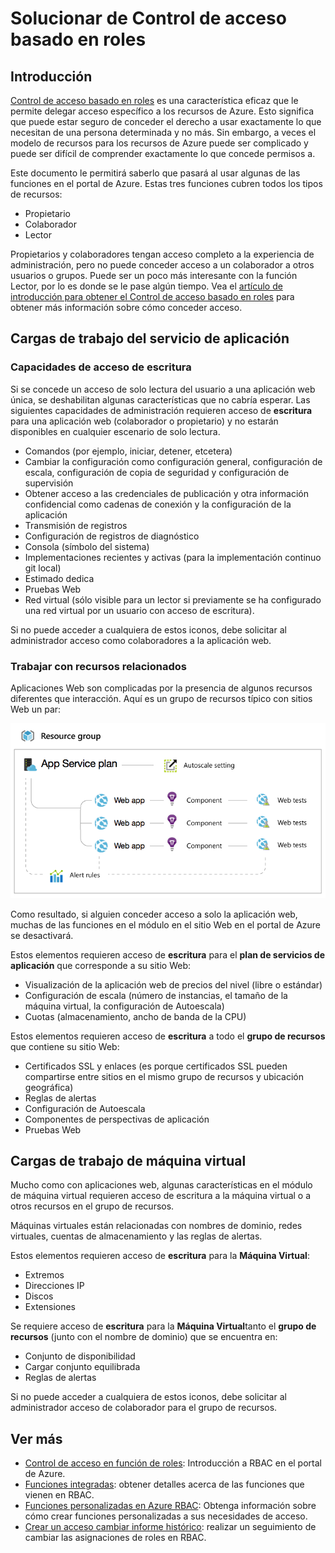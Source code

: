 <properties
    pageTitle="Basado en roles en la solución de problemas de control de acceso | Microsoft Azure"
    description="Obtener ayuda con problemas o preguntas acerca de los recursos de Control de acceso en función de funciones."
    services="azure-portal"
    documentationCenter="na"
    authors="kgremban"
    manager="femila"
    editor=""/>

<tags
    ms.service="active-directory"
    ms.workload="identity"
    ms.tgt_pltfrm="na"
    ms.devlang="na"
    ms.topic="article"
    ms.date="07/12/2016"
    ms.author="kgremban"/>

# <a name="role-based-access-control-troubleshooting"></a>Solucionar de Control de acceso basado en roles

## <a name="introduction"></a>Introducción

[Control de acceso basado en roles](role-based-access-control-configure.md) es una característica eficaz que le permite delegar acceso específico a los recursos de Azure. Esto significa que puede estar seguro de conceder el derecho a usar exactamente lo que necesitan de una persona determinada y no más. Sin embargo, a veces el modelo de recursos para los recursos de Azure puede ser complicado y puede ser difícil de comprender exactamente lo que concede permisos a.

Este documento le permitirá saberlo que pasará al usar algunas de las funciones en el portal de Azure. Estas tres funciones cubren todos los tipos de recursos:

- Propietario  
- Colaborador  
- Lector  

Propietarios y colaboradores tengan acceso completo a la experiencia de administración, pero no puede conceder acceso a un colaborador a otros usuarios o grupos. Puede ser un poco más interesante con la función Lector, por lo es donde se le pase algún tiempo. Vea el [artículo de introducción para obtener el Control de acceso basado en roles](role-based-access-control-configure.md) para obtener más información sobre cómo conceder acceso.

## <a name="app-service-workloads"></a>Cargas de trabajo del servicio de aplicación

### <a name="write-access-capabilities"></a>Capacidades de acceso de escritura

Si se concede un acceso de solo lectura del usuario a una aplicación web única, se deshabilitan algunas características que no cabría esperar. Las siguientes capacidades de administración requieren acceso de **escritura** para una aplicación web (colaborador o propietario) y no estarán disponibles en cualquier escenario de solo lectura.

- Comandos (por ejemplo, iniciar, detener, etcetera)
- Cambiar la configuración como configuración general, configuración de escala, configuración de copia de seguridad y configuración de supervisión
- Obtener acceso a las credenciales de publicación y otra información confidencial como cadenas de conexión y la configuración de la aplicación
- Transmisión de registros
- Configuración de registros de diagnóstico
- Consola (símbolo del sistema)
- Implementaciones recientes y activas (para la implementación continuo git local)
- Estimado dedica
- Pruebas Web
- Red virtual (sólo visible para un lector si previamente se ha configurado una red virtual por un usuario con acceso de escritura).

Si no puede acceder a cualquiera de estos iconos, debe solicitar al administrador acceso como colaboradores a la aplicación web.

### <a name="dealing-with-related-resources"></a>Trabajar con recursos relacionados

Aplicaciones Web son complicadas por la presencia de algunos recursos diferentes que interacción. Aquí es un grupo de recursos típico con sitios Web un par:

![Grupo de recursos de aplicación Web](./media/role-based-access-control-troubleshooting/website-resource-model.png)

Como resultado, si alguien conceder acceso a solo la aplicación web, muchas de las funciones en el módulo en el sitio Web en el portal de Azure se desactivará.

Estos elementos requieren acceso de **escritura** para el **plan de servicios de aplicación** que corresponde a su sitio Web:  

- Visualización de la aplicación web de precios del nivel (libre o estándar)  
- Configuración de escala (número de instancias, el tamaño de la máquina virtual, la configuración de Autoescala)  
- Cuotas (almacenamiento, ancho de banda de la CPU)  

Estos elementos requieren acceso de **escritura** a todo el **grupo de recursos** que contiene su sitio Web:  

- Certificados SSL y enlaces (es porque certificados SSL pueden compartirse entre sitios en el mismo grupo de recursos y ubicación geográfica)  
- Reglas de alertas  
- Configuración de Autoescala  
- Componentes de perspectivas de aplicación  
- Pruebas Web  

## <a name="virtual-machine-workloads"></a>Cargas de trabajo de máquina virtual

Mucho como con aplicaciones web, algunas características en el módulo de máquina virtual requieren acceso de escritura a la máquina virtual o a otros recursos en el grupo de recursos.

Máquinas virtuales están relacionadas con nombres de dominio, redes virtuales, cuentas de almacenamiento y las reglas de alertas.

Estos elementos requieren acceso de **escritura** para la **Máquina Virtual**:

- Extremos  
- Direcciones IP  
- Discos  
- Extensiones  

Se requiere acceso de **escritura** para la **Máquina Virtual**tanto el **grupo de recursos** (junto con el nombre de dominio) que se encuentra en:  

- Conjunto de disponibilidad  
- Cargar conjunto equilibrada  
- Reglas de alertas  

Si no puede acceder a cualquiera de estos iconos, debe solicitar al administrador acceso de colaborador para el grupo de recursos.

## <a name="see-more"></a>Ver más
- [Control de acceso en función de roles](role-based-access-control-configure.md): Introducción a RBAC en el portal de Azure.
- [Funciones integradas](role-based-access-built-in-roles.md): obtener detalles acerca de las funciones que vienen en RBAC.
- [Funciones personalizadas en Azure RBAC](role-based-access-control-custom-roles.md): Obtenga información sobre cómo crear funciones personalizadas a sus necesidades de acceso.
- [Crear un acceso cambiar informe histórico](role-based-access-control-access-change-history-report.md): realizar un seguimiento de cambiar las asignaciones de roles en RBAC.
